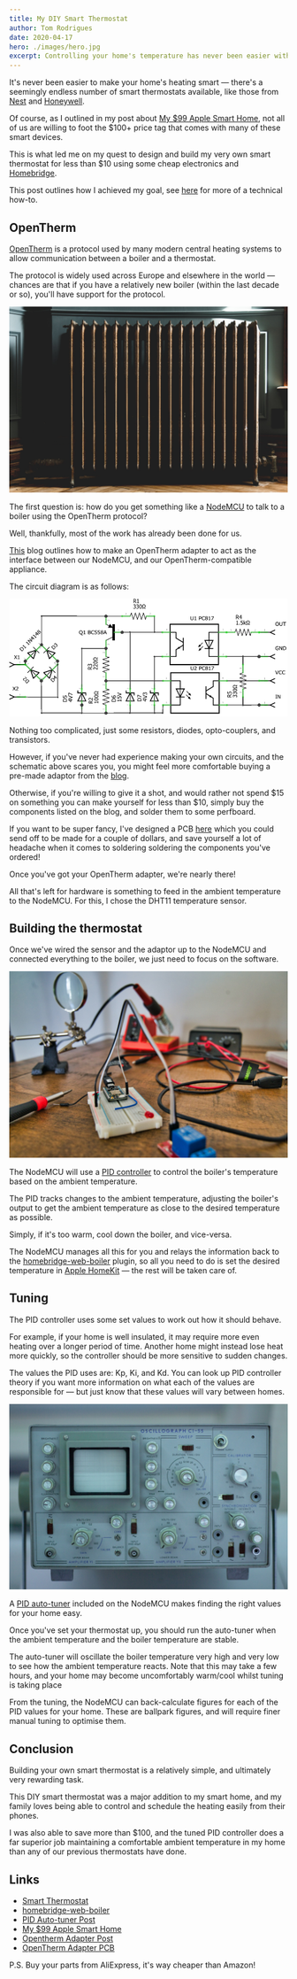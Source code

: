 ```yaml
---
title: My DIY Smart Thermostat
author: Tom Rodrigues
date: 2020-04-17
hero: ./images/hero.jpg
excerpt: Controlling your home's temperature has never been easier with smart thermostats. How about making your own?
---
```


It's never been easier to make your home's heating smart — there's a seemingly endless number of smart thermostats available, like those from [Nest](https://store.google.com/us/magazine/compare_thermostats?hl=en-US&GoogleNest&utm_source=nest_redirect&utm_medium=google_oo&utm_campaign=GS103056&utm_term=thermostats) and [Honeywell](https://www.honeywellhome.com/en/products/thermostat).

Of course, as I outlined in my post about [My $99 Apple Smart Home](https://tommrodrigues.github.io/my-dollar99-apple-smart-home), not all of us are willing to foot the $100+ price tag that comes with many of these smart devices.

This is what led me on my quest to design and build my very own smart thermostat for less than $10 using some cheap electronics and [Homebridge](https://github.com/homebridge/homebridge).

This post outlines how I achieved my goal, see [here](https://github.com/Tommrodrigues/homebridge-web-boiler/tree/master/examples) for more of a technical how-to.

## OpenTherm

[OpenTherm](https://en.wikipedia.org/wiki/OpenTherm) is a protocol used by many modern central heating systems to allow communication between a boiler and a thermostat.

The protocol is widely used across Europe and elsewhere in the world — chances are that if you have a relatively new boiler (within the last decade or so), you'll have support for the protocol.

![image](./images/radiator.jpg)

The first question is: how do you get something like a [NodeMCU](https://www.nodemcu.com/index_en.html) to talk to a boiler using the OpenTherm protocol?

Well, thankfully, most of the work has already been done for us.

[This](http://ihormelnyk.com/arduino_opentherm_controller) blog outlines how to make an OpenTherm adapter to act as the interface between our NodeMCU, and our OpenTherm-compatible appliance.

The circuit diagram is as follows:

![image](./images/schematic.png)

Nothing too complicated, just some resistors, diodes, opto-couplers, and transistors.

However, if you've never had experience making your own circuits, and the schematic above scares you, you might feel more comfortable buying a pre-made adaptor from the [blog](http://ihormelnyk.com/shop/arduino_opentherm_controller).

Otherwise, if you're willing to give it a shot, and would rather not spend $15 on something you can make yourself for less than $10, simply buy the components listed on the blog, and solder them to some perfboard.

If you want to be super fancy, I've designed a PCB [here](https://github.com/Tommrodrigues/homebridge-web-boiler/tree/master/examples/OpenTherm%20PCB) which you could send off to be made for a couple of dollars, and save yourself a lot of headache when it comes to soldering soldering the components you've ordered!

Once you've got your OpenTherm adapter, we're nearly there!

All that's left for hardware is something to feed in the ambient temperature to the NodeMCU. For this, I chose the DHT11 temperature sensor.

## Building the thermostat

Once we've wired the sensor and the adaptor up to the NodeMCU and connected everything to the boiler, we just need to focus on the software.

![image](./images/making.jpg)

The NodeMCU will use a [PID controller](https://en.wikipedia.org/wiki/PID_controller) to control the boiler's temperature based on the ambient temperature.

The PID tracks changes to the ambient temperature, adjusting the boiler's output to get the ambient temperature as close to the desired temperature as possible.

Simply, if it's too warm, cool down the boiler, and vice-versa.

The NodeMCU manages all this for you and relays the information back to the [homebridge-web-boiler](https://github.com/Tommrodrigues/homebridge-web-boiler) plugin, so all you need to do is set the desired temperature in [Apple HomeKit](https://www.apple.com/ios/home/) — the rest will be taken care of.

## Tuning

The PID controller uses some set values to work out how it should behave.

For example, if your home is well insulated, it may require more even heating over a longer period of time. Another home might instead lose heat more quickly, so the controller should be more sensitive to sudden changes.

The values the PID uses are: Kp, Ki, and Kd. You can look up PID controller theory if you want more information on what each of the values are responsible for — but just know that these values will vary between homes.

![image](./images/tuning.jpg)

A [PID auto-tuner](http://brettbeauregard.com/blog/2012/01/arduino-pid-autotune-library/) included on the NodeMCU makes finding the right values for your home easy.

Once you've set your thermostat up, you should run the auto-tuner when the ambient temperature and the boiler temperature are stable.

The auto-tuner will oscillate the boiler temperature very high and very low to see how the ambient temperature reacts. Note that this may take a few hours, and your home may become uncomfortably warm/cool whilst tuning is taking place

From the tuning, the NodeMCU can back-calculate figures for each of the PID values for your home. These are ballpark figures, and will require finer manual tuning to optimise them.

## Conclusion

Building your own smart thermostat is a relatively simple, and ultimately very rewarding task.

This DIY smart thermostat was a major addition to my smart home, and my family loves being able to control and schedule the heating easily from their phones.

I was also able to save more than $100, and the tuned PID controller does a far superior job maintaining a comfortable ambient temperature in my home than any of our previous thermostats have done.

## Links

- [Smart Thermostat](https://github.com/Tommrodrigues/homebridge-web-boiler/tree/master/examples)
- [homebridge-web-boiler](https://github.com/Tommrodrigues/homebridge-web-boiler)
- [PID Auto-tuner Post](http://brettbeauregard.com/blog/2012/01/arduino-pid-autotune-library/)
- [My $99 Apple Smart Home](https://tommrodrigues.github.io/my-dollar99-apple-smart-home)
- [Opentherm Adapter Post](http://ihormelnyk.com/arduino_opentherm_controller)
- [OpenTherm Adapter PCB](https://github.com/Tommrodrigues/homebridge-web-boiler/tree/master/examples/OpenTherm%20PCB)

P.S. Buy your parts from AliExpress, it's way cheaper than Amazon!
